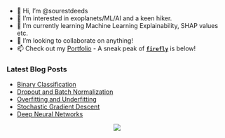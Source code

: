 - 👋 Hi, I’m @sourestdeeds
- 👀 I’m interested in exoplanets/ML/AI and a keen hiker.
- 🌱 I’m currently learning Machine Learning Explainability, SHAP values etc.
- 💞️ I’m looking to collaborate on anything!
- 📫 Check out my [Portfolio](https://github.com/sourestdeeds/dataSciencePortfolio) - A sneak peak of **[`firefly`](https://github.com/sourestdeeds/firefly)** is below!

<!---
sourestdeeds/sourestdeeds is a ✨ special ✨ repository because its `README.md` (this file) appears on your GitHub profile.
You can click the Preview link to take a look at your changes.
--->

### Latest Blog Posts
<!-- BLOG-POST-LIST:START -->
- [Binary Classification](https://sourestdeeds.github.io/binary-classification/)
- [Dropout and Batch Normalization](https://sourestdeeds.github.io/dropout-and-batch-normalization/)
- [Overfitting and Underfitting](https://sourestdeeds.github.io/overfitting-and-underfitting/)
- [Stochastic Gradient Descent](https://sourestdeeds.github.io/stochastic-gradient-descent/)
- [Deep Neural Networks](https://sourestdeeds.github.io/deep-neural-networks/)
<!-- BLOG-POST-LIST:END -->

<p align="center">
  <img src="https://raw.githubusercontent.com/sourestdeeds/firefly/main/firefly/data/filter_0.png?token=ACSJ3D7C7KDFPAFUZD7RNULAK7E6A">
</p>
